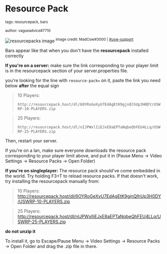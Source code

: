 # Resource Pack
<sup>tags: resourcepack, bars</sup>

<sup>author: vagueadvice#7710</sup>

![resourcepacks image](https://cdn.discordapp.com/attachments/1046141629070848070/1046231982348185660/Screenshot_1321.png)
<sup>image credit: MadCow#3000 | [#usw-support](https://discord.gg/trixyblox)</sup> 

Bars appear like that when you don't have the __resourcepack__ installed correctly

**__If you're on a server:__**
make sure the link corresponding to your player limit is in the resourcepack section of your server.properties file.

you're looking for the line with `resource-pack=` on it, paste the link you need below __after__ the equal sign

> 10 Players: 
> 
> `http://resourcepack.host/dl/6OYRoGeXyU7EdAgEtK9gjnQlhUp3H0DY/USWRP-10-PLAYERS.zip`

> 25 Players: 
> 
> `http://resourcepack.host/dl/nIJPWxlIiEJxE8aEPTaNqbeQhFEU4LLq/USWRP-25-PLAYERS.zip`

Then, restart your server.

If you're on a lan, make sure everyone downloads the resource pack corresponding to your player limit above, and put it in (Pause Menu -> Video Settings -> Resource Packs -> Open Folder)

**__If you're on singleplayer:__**
The resource pack should've come embedded in the world. Try holding F3+T to reload resource packs. If that doesn't work, try
installing the resourcepack manually from:

> 10 Players: http://resourcepack.host/dl/6OYRoGeXyU7EdAgEtK9gjnQlhUp3H0DY/USWRP-10-PLAYERS.zip

> 25 Players: http://resourcepack.host/dl/nIJPWxlIiEJxE8aEPTaNqbeQhFEU4LLq/USWRP-25-PLAYERS.zip

**do not unzip it**

To install it, go to Escape/Pause Menu -> Video Settings -> Resource Packs -> Open Folder and drag the .zip file in there.
